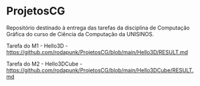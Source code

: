 # ProjetosCG
Repositório destinado à entrega das tarefas da disciplina de Computação Gráfica do curso de Ciência da Computação da UNISINOS.

Tarefa do M1 - Hello3D - https://github.com/rodapunk/ProjetosCG/blob/main/Hello3D/RESULT.md

Tarefa do M2 - Hello3DCube - https://github.com/rodapunk/ProjetosCG/blob/main/Hello3DCube/RESULT.md
